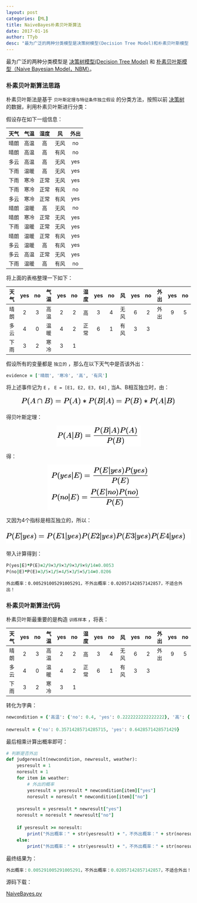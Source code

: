 ```yaml
---
layout: post
categories: [ML]
title: NaiveBayes朴素贝叶斯算法
date: 2017-01-16
author: TTyb
desc: "最为广泛的两种分类模型是决策树模型(Decision Tree Model)和朴素贝叶斯模型（Naive Bayesian Model，NBM），本文讲解朴素贝叶斯"
---
```


最为广泛的两种分类模型是 [决策树模型(Decision Tree Model)](https://ttyb.github.io/%E6%9C%BA%E5%99%A8%E5%AD%A6%E4%B9%A0/ID3%E5%86%B3%E7%AD%96%E6%A0%91%E7%AE%97%E6%B3%95.html) 和 [朴素贝叶斯模型（Naive Bayesian Model，NBM）]()。

### 朴素贝叶斯算法思路

朴素贝叶斯法是基于 `贝叶斯定理与特征条件独立假设` 的分类方法，按照以前 [决策树](https://ttyb.github.io/%E6%9C%BA%E5%99%A8%E5%AD%A6%E4%B9%A0/ID3%E5%86%B3%E7%AD%96%E6%A0%91%E7%AE%97%E6%B3%95.html) 的数据，利用朴素贝叶斯进行分类：

假设存在如下一组信息：


| 天气 | 气温 | 湿度 |  风  | 外出 |
|:----:|:----:|:----:|:----:|:----:|
| 晴朗 | 高温 |  高  | 无风 |  no  |
| 晴朗 | 高温 |  高  | 有风 |  no  |
| 多云 | 高温 |  高  | 无风 |  yes |
| 下雨 | 温暖 |  高  | 无风 |  yes |
| 下雨 | 寒冷 | 正常 | 无风 |  yes |
| 下雨 | 寒冷 | 正常 | 有风 |  no  |
| 多云 | 寒冷 | 正常 | 有风 |  yes |
| 晴朗 | 温暖 |  高  | 无风 |  no  |
| 晴朗 | 寒冷 | 正常 | 无风 |  yes |
| 下雨 | 温暖 | 正常 | 无风 |  yes |
| 晴朗 | 温暖 | 正常 | 有风 |  yes |
| 多云 | 温暖 |  高  | 有风 |  yes |
| 多云 | 高温 | 正常 | 无风 |  yes |
| 下雨 | 温暖 |  高  | 有风 |  no  |


将上面的表格整理一下如下：


|天气|yes | no |气温|yes | no |湿度|yes | no | 风 |yes | no |外出|yes | no |
|:--:|:--:|:--:|:--:|:--:|:--:|:--:|:--:|:--:|:--:|:--:|:--:|:--:|:--:|:--:|
|晴朗| 2  | 3  |高温| 2  | 2  | 高 | 3  | 4  |无风| 6  | 2  |外出| 9  | 5  |
|多云| 4  | 0  |温暖| 4  | 2  |正常| 6  | 1  |有风| 3  | 3  |    |    |    |
|下雨| 3  | 2  |寒冷| 3  | 1  |    |    |    |    |    |    |    |    |    |


假设所有的变量都是 `独立的` ，那么在以下天气中是否该外出：

~~~ruby
evidence = ['晴朗', '寒冷', '高', '有风']
~~~

将上述事件记为 `E` ， `E = [E1, E2, E3, E4]` , 当A、B相互独立时，由：

<p style="text-align:center"><img src="/static/postimage/machinelearning/bayes/996148-20170116102921208-348877637.png" class="img-responsive"/></p>

得贝叶斯定理：

<p style="text-align:center"><img src="/static/postimage/machinelearning/bayes/996148-20170116102942692-1121172338.png" class="img-responsive"/></p>

得：

<p style="text-align:center"><img src="/static/postimage/machinelearning/bayes/996148-20170116103248474-799840570.png" class="img-responsive"/></p>

又因为4个指标是相互独立的，所以：

<p style="text-align:center"><img src="/static/postimage/machinelearning/bayes/996148-20170116103307786-367494930.png" class="img-responsive"/></p>

带入计算得到：

~~~ruby
P(yes|E)*P(E)=2/9×3/9×3/9×3/9×9/14=0.0053
P(no|E)*P(E)=3/5×1/5×4/5×3/5×5/14=0.0206
~~~

`外出概率：0.005291005291005291，不外出概率：0.02057142857142857，不适合外出！`


### 朴素贝叶斯算法代码

朴素贝叶斯最重要的是构造 `训练样本` ，将表：


|天气|yes | no |气温|yes | no |湿度|yes | no | 风 |yes | no |外出|yes | no |
|:--:|:--:|:--:|:--:|:--:|:--:|:--:|:--:|:--:|:--:|:--:|:--:|:--:|:--:|:--:|
|晴朗| 2  | 3  |高温| 2  | 2  | 高 | 3  | 4  |无风| 6  | 2  |外出| 9  | 5  |
|多云| 4  | 0  |温暖| 4  | 2  |正常| 6  | 1  |有风| 3  | 3  |    |    |    |
|下雨| 3  | 2  |寒冷| 3  | 1  |    |    |    |    |    |    |    |    |    |


转化为字典：

~~~ruby
newcondition = {'高温': {'no': 0.4, 'yes': 0.2222222222222222}, '高': {'no': 0.8, 'yes': 0.3333333333333333}, '有风': {'no': 0.6, 'yes': 0.3333333333333333}, '温暖': {'no': 0.4, 'yes': 0.4444444444444444}, '多云': {'yes': 0.4444444444444444}, '寒冷': {'no': 0.2, 'yes': 0.3333333333333333}, '正常': {'no': 0.2, 'yes': 0.6666666666666666}, '下雨': {'no': 0.4, 'yes': 0.3333333333333333}, '无风': {'no': 0.4, 'yes': 0.6666666666666666}, '晴朗': {'no': 0.6, 'yes': 0.2222222222222222}}

newresult = {'no': 0.35714285714285715, 'yes': 0.6428571428571429}
~~~

最后相乘计算出概率即可：

~~~ruby
# 判断是否外出
def judgeresult(newcondition, newresult, weather):
    yesresult = 1
    noresult = 1
    for item in weather:
        # 外出的概率
        yesresult = yesresult * newcondition[item]["yes"]
        noresult = noresult * newcondition[item]["no"]

    yesresult = yesresult * newresult["yes"]
    noresult = noresult * newresult["no"]

    if yesresult >= noresult:
        print("外出概率：" + str(yesresult) + "，不外出概率：" + str(noresult) + "，适合外出！")
    else:
        print("外出概率：" + str(yesresult) + "，不外出概率：" + str(noresult) + "，不适合外出！")
~~~

最终结果为：

~~~ruby
外出概率：0.005291005291005291，不外出概率：0.02057142857142857，不适合外出！
~~~

源码下载：

<a href="/static/postimage/machinelearning/bayes/NaiveBayes.py" target="_blank">NaiveBayes.py</a>